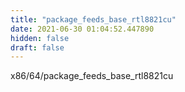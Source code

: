 ```yaml
---
title: "package_feeds_base_rtl8821cu"
date: 2021-06-30 01:04:52.447890
hidden: false
draft: false
---
```


x86/64/package_feeds_base_rtl8821cu

